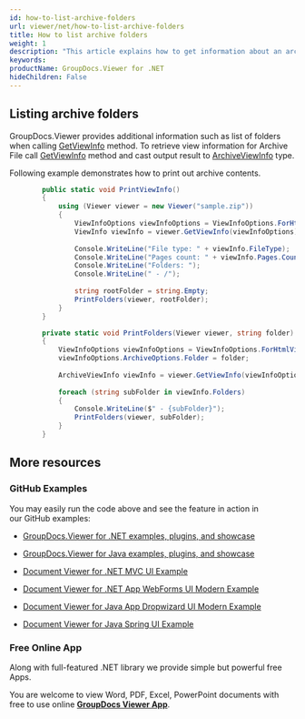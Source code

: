 ```yaml
---
id: how-to-list-archive-folders
url: viewer/net/how-to-list-archive-folders
title: How to list archive folders
weight: 1
description: "This article explains how to get information about an archive with GroupDocs.Viewer within your .NET applications."
keywords: 
productName: GroupDocs.Viewer for .NET
hideChildren: False
---
```

## Listing archive folders

GroupDocs.Viewer provides additional information such as list of folders when calling [GetViewInfo](https://apireference.groupdocs.com/net/viewer/groupdocs.viewer/viewer/methods/getviewinfo) method. To retrieve view information for Archive File call [GetViewInfo](https://apireference.groupdocs.com/net/viewer/groupdocs.viewer/viewer/methods/getviewinfo) method and cast output result to [ArchiveViewInfo](https://apireference.groupdocs.com/net/viewer/groupdocs.viewer.results/archiveviewinfo) type.

Following example demonstrates how to print out archive contents.

```csharp
        public static void PrintViewInfo()
        {
            using (Viewer viewer = new Viewer("sample.zip"))
            {
                ViewInfoOptions viewInfoOptions = ViewInfoOptions.ForHtmlView();
                ViewInfo viewInfo = viewer.GetViewInfo(viewInfoOptions);
 
                Console.WriteLine("File type: " + viewInfo.FileType);
                Console.WriteLine("Pages count: " + viewInfo.Pages.Count);
                Console.WriteLine("Folders: ");
                Console.WriteLine(" - /");
 
                string rootFolder = string.Empty;
                PrintFolders(viewer, rootFolder);
            }
        }

        private static void PrintFolders(Viewer viewer, string folder)
        {
            ViewInfoOptions viewInfoOptions = ViewInfoOptions.ForHtmlView();
            viewInfoOptions.ArchiveOptions.Folder = folder;
 
            ArchiveViewInfo viewInfo = viewer.GetViewInfo(viewInfoOptions) as ArchiveViewInfo;
 
            foreach (string subFolder in viewInfo.Folders)
            {
                Console.WriteLine($" - {subFolder}");
                PrintFolders(viewer, subFolder);
            }
        }

```

## More resources

### GitHub Examples

You may easily run the code above and see the feature in action in our GitHub examples:

*   [GroupDocs.Viewer for .NET examples, plugins, and showcase](https://github.com/groupdocs-viewer/GroupDocs.Viewer-for-.NET)
    
*   [GroupDocs.Viewer for Java examples, plugins, and showcase](https://github.com/groupdocs-viewer/GroupDocs.Viewer-for-Java)
    
*   [Document Viewer for .NET MVC UI Example](https://github.com/groupdocs-viewer/GroupDocs.Viewer-for-.NET-MVC) 
    
*   [Document Viewer for .NET App WebForms UI Modern Example](https://github.com/groupdocs-viewer/GroupDocs.Viewer-for-.NET-WebForms)
    
*   [Document Viewer for Java App Dropwizard UI Modern Example](https://github.com/groupdocs-viewer/GroupDocs.Viewer-for-Java-Dropwizard)
    
*   [Document Viewer for Java Spring UI Example](https://github.com/groupdocs-viewer/GroupDocs.Viewer-for-Java-Spring)
    

### Free Online App

Along with full-featured .NET library we provide simple but powerful free Apps.

You are welcome to view Word, PDF, Excel, PowerPoint documents with free to use online **[GroupDocs Viewer App](https://products.groupdocs.app/viewer)**.
